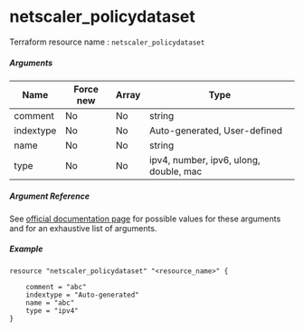 # netscaler_policydataset

Terraform resource name : ```netscaler_policydataset```

##### Arguments

| Name | Force new | Array | Type |
|----|----|----|----|
|comment|No|No|string|
|indextype|No|No|Auto-generated, User-defined|
|name|No|No|string|
|type|No|No|ipv4, number, ipv6, ulong, double, mac|

##### Argument Reference

See [official documentation page](https://developer-docs.citrix.com/projects/netscaler-nitro-api/en/11.0/configuration/policy/policydataset/policydataset/) for possible values for these arguments and for an exhaustive list of arguments.

##### Example

```
resource "netscaler_policydataset" "<resource_name>" {

    comment = "abc"
    indextype = "Auto-generated"
    name = "abc"
    type = "ipv4"
}
```

